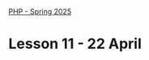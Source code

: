 [PHP - Spring 2025](https://github.com/arturomorarioja-kea/WD_PHP_F25/blob/main/README.md)

# Lesson 11 - 22 April

[--> MVC]: #
[  --> Error.php -> substitute Exception by Throwable]: #
[  --> Create Book model for getAll(). Explain static::]: #
[  --> Implement view and controller for showing all books]: #
[  --> Add book]: #
[  --> Delete book]: #

[- Films REST API(https://github.com/arturomorarioja/php_films_rest_api)]: #
